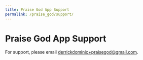```yaml
---
title: Praise God App Support
permalink: /praise_god/support/
---
```


# Praise God App Support

For support, please email derrickdominic+praisegod@gmail.com.
